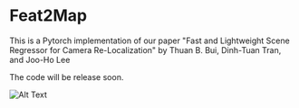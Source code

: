 # Feat2Map
This is a Pytorch implementation of our paper "Fast and Lightweight Scene Regressor for Camera Re-Localization" by Thuan B. Bui, Dinh-Tuan Tran, and Joo-Ho Lee

The code will be release soon. 

![Alt Text](demo/chess_test.gif)
